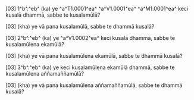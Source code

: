 [03] 1^b^.^eb^ (ka) ye ^a^T1.0001^ea^ ^a^V1.0001^ea^ ^a^M1.0001^ea^ keci kusalā dhammā, sabbe te kusalamūlā?

[03] (kha) ye vā pana kusalamūlā, sabbe te dhammā kusalā?

[03] 2^b^.^eb^ (ka) ye ^a^V1.0002^ea^ keci kusalā dhammā, sabbe te kusalamūlena  ekamūlā?

[03] (kha) ye vā pana kusalamūlena ekamūlā, sabbe te dhammā  kusalā?

[03] 3^b^.^eb^ (ka) ye keci kusalamūlena ekamūlā dhammā, sabbe te  kusalamūlena aññamaññamūlā?

[03] (kha) ye vā pana kusalamūlena aññamaññamūlā, sabbe te dhammā  kusalā?